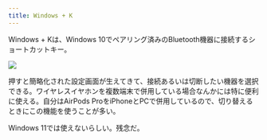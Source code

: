 ```yaml
---
title: Windows + K
---
```

Windows + Kは、Windows 10でペアリング済みのBluetooth機器に接続するショートカットキー。

![](https://lh3.googleusercontent.com/docs/ADP-6oEN-_B_WbsjPRRIzFE-iaYk4oHG_lOejH_05aIUV2Yk4tuouO03N5LZ1tbq6kAKc1U2MQUzX6Ad1e3AEjhGyOKfsSAROFq86MfSqPiyjum6wkR_o8kTBaapNGRanlmLhO_vSKPX4fDGdH60g6kJ1IX_JMpiYRqiRIZJRB8pBjdca6_Zw7jareWyI8Z6Uo2WzBZ6N3LtRpKOv9qC5JqcH3-_39udwj617riaJSvyAwFH1icaA7-HbCn53mBssQdpQcOZDXgLfatRboeiFoyro1asJUZljEyLBVuJA7reGmxs93w4Gv_q8jlCWOKfrrUdpdUunRvHrY82L_-p7I7wsrpf4C54zOeaEb0ue3nhgaRJmgtv6NJmcWHBxCljgODdDseVibg2ypllD6Q5qCheFhQgFCIJqpmZMCnkUANIayh0JvMSnE5XsNhKoiDFMeMXZfrU3PJV1QSZw-_M8cpiiWoTVRblZhqJjWxPD5GqV_-7NxwP5KIYuCR2Q1g5doh9yyPorpIbtkqkWCO-1QE43GN9l9h1ReATK54diGXGvPaTXEV5yIYat9BrEn52lb3dcJeePw7wd_qqS7RrHjgrrHyxVi6ZSfp6X9NAtwkxwdHoVm9TFgv6AcK7YjODG4FBYz--X6LJJ8gmgbG_S0iF-ooRpS0XoAz4oARyfntzF8Izr43EAlpRKoteaghKqdfgfvrYHkacxAkbV1T_Ky1ulzUggkDkMmPOvJWmj42zBPFgebBu67FFdso0btw1l-S_wmobPKJOpy7kcDHHsIHdfr-7kB8DoIrHibgeq9NDFNpzvVN8CiwgAQzh5eG7v1gzwnEZD7Uf9k1VnrR_qNSeXXJj0twVxaFx7ga2Ovh2KBx2B_HMEsUGkXNa2LzMtO2A575goo5bnJ30HtwJuslhjEw0hbdLs-RiA9rZ3qofi_0qKp2SP86ZmaXdzNurTBDE9fS7GpL2_0Lh5Ki_INrPQnE9Utecvg1pLJf1PcsraKVVCpHufEwmJRj3YCoYqWHj_neapQ-OR9HJjDEgb58MrI3FqAd8XMQV7NZ_dNTYvVWb5ZP0uGoFPoEQ3ijlZuHJxJX8LLO8L0adu7iTK0BHejvo7WGtkjR27t-7ezGBdx6463D04O14E4ei-LXkKyA9Nt7z7NO1hhyI13MwVjcQoSRkirigCXdhZqatA56COy5BcrD996DOU61SIbw8Cpaqu8d7LQf0rOwRKczlz-wf9LOhN5CXtf9WtE5fwAmHPfQ3tSbm)

押すと簡略化された設定画面が生えてきて、接続あるいは切断したい機器を選択できる。ワイヤレスイヤホンを複数端末で併用している場合なんかには特に便利に使える。自分はAirPods ProをiPhoneとPCで併用しているので、切り替えるときにこの機能を使うことが多い。

Windows 11では使えないらしい。残念だ。
